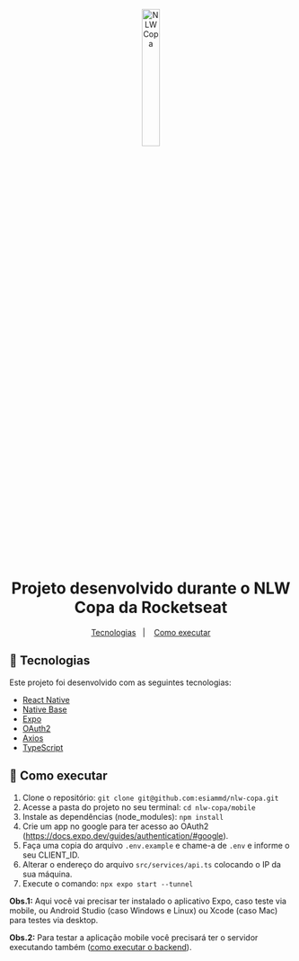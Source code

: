 <p align="center">
  <img src="https://raw.githubusercontent.com/rocketseat-education/nlw-copa-ignite/385128a4a3ea921b5b9cfb89bbb2746d3cdf2ea3/.github/logo.svg" alt="NLW Copa" width="25%" />
</p>

<h1 align="center">Projeto desenvolvido durante o NLW Copa da Rocketseat</h1>

<p align="center">
    <a href="#-tecnologias">Tecnologias</a>&nbsp;&nbsp;&nbsp;|&nbsp;&nbsp;&nbsp;
    <a href="#-como-executar">Como executar</a>
</p>

## 🚀 Tecnologias

Este projeto foi desenvolvido com as seguintes tecnologias:

- [React Native](https://reactnative.dev/)
- [Native Base](https://nativebase.io/)
- [Expo](https://expo.dev/)
- [OAuth2](https://oauth.net/2/)
- [Axios](https://axios-http.com/ptbr/docs/intro)
- [TypeScript](https://www.typescriptlang.org/)

## 🚀 Como executar
1.  Clone o repositório: `git clone git@github.com:esiammd/nlw-copa.git`
2.  Acesse a pasta do projeto no seu terminal: `cd nlw-copa/mobile`
3.  Instale as dependências (node_modules): `npm install`
4.  Crie um app no google para ter acesso ao OAuth2 (https://docs.expo.dev/guides/authentication/#google).
5. Faça uma copia do arquivo `.env.example` e chame-a de `.env` e informe o seu CLIENT_ID.
6. Alterar o endereço do arquivo `src/services/api.ts` colocando o IP da sua máquina.
7. Execute o comando: `npx expo start --tunnel`

**Obs.1:** Aqui você vai precisar ter instalado o aplicativo Expo, caso teste via mobile, ou Android Studio (caso Windows e Linux) ou Xcode (caso Mac) para testes via desktop.

**Obs.2:** Para testar a aplicação mobile você precisará ter o servidor executando também ([como executar o backend](../server/README.md)).